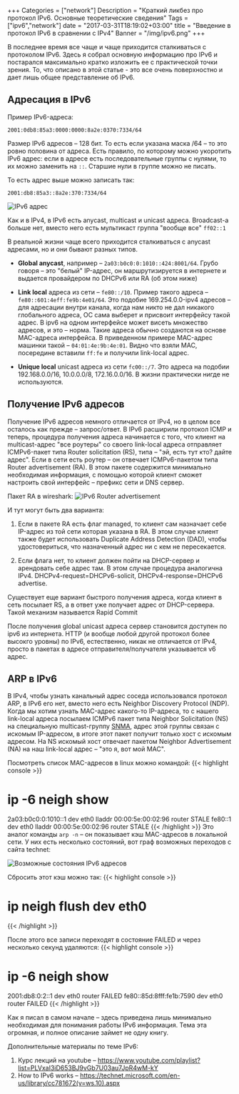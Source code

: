 +++
Categories = ["network"]
Description = "Краткий ликбез про протокол IPv6. Основные теоретические сведения"
Tags = ["ipv6","network"]
date = "2017-03-31T18:19:02+03:00"
title = "Введение в протокол IPv6 в сравнении с IPv4"
Banner = "/img/ipv6.png"
+++

В последнее время все чаще и чаще приходится сталкиваться с протоколом IPv6. Здесь я собрал основную информацию про IPv6 и постарался максимально кратко изложить ее с практической точки зрения. То, что описано в этой статье - это все очень поверхностно и дает лишь общее представление об IPv6.

<!--more-->

## Адресация в IPv6

Пример IPv6-адреса:
```
2001:0db8:85a3:0000:0000:8a2e:0370:7334/64
```
Размер IPv6 адресов &ndash; 128 бит. То есть если указана маска /64 &ndash; то это ровно половина от адреса.
Есть правило, по которому можно укоротить IPv6 адрес: если в адресе есть последовательные группы с нулями, то их можно заменить на ```::```. Старшие нули в группе можно не писать.

То есть адрес выше можно записать так:
```
2001:db8:85a3::8a2e:370:7334/64
```

![IPv6 адрес](/img/ipv6addr.png)


Как и в IPv4, в IPv6 есть anycast, multicast и unicast адреса. Broadcast-а больше нет, вместо него есть мультикаст группа "вообще все" ```ff02::1```

В реальной жизни чаще всего приходится сталкиваться с anycast адресами, но и они бывают разных типов.

* __Global anycast__, например &ndash; ```2a03:b0c0:0:1010::424:8001/64```. Грубо говоря &ndash; это "белый" IP-адрес, он маршрутизируется в интернете и выдается провайдером по DHCPv6 или RA (об этом ниже)

* __Link local__ адреса из сети &ndash; ```fe80::/10```. Пример такого адреса &ndash; ```fe80::601:4eff:fe9b:4e01/64```. Это подобие 169.254.0.0-ipv4 адресов &ndash; для адресации внутри канала, когда нам никто не дал никакого глобального адреса, ОС сама выберет и присвоит интерфейсу такой адрес. В ipv6 на одном интерфейсе может висеть множество адресов, и это &ndash; норма. Такие адреса обычно создаются на основе MAC-адреса интерфейса. В приведенном примере MAC-адрес машинки такой &ndash; ```04:01:4e:9b:4e:01```. Видно что взяли MAC, посередине вставили ```ff:fe``` и получили link-local адрес.

* __Unique local__ unicast адреса из сети ```fc00::/7```. Это адреса на подобии 192.168.0.0/16, 10.0.0.0/8, 172.16.0.0/16. В жизни практически нигде не используются.

## Получение IPv6 адресов

Получение IPv6 адресов немного отличается от IPv4, но в целом все осталось как прежде &ndash; запрос/ответ. В IPv6 расширили протокол ICMP и теперь, процедура получения адреса начинается с того, что клиент на  multicast-адрес "все роутеры" со своего link-local адреса отправляет ICMPv6-пакет типа Router solicitation (RS), типа &ndash; "эй, есть тут кто? дайте адрес". Если в сети есть роутер &ndash; он отвечает ICMPv6-пакетом типа Router advertisement (RA). В этом пакете содержится минимально необходимая информация, с помощью которой клиент сможет настроить свой интерфейс &ndash; префикс сети и DNS сервер. 

Пакет RA в wireshark:
![IPv6 Router advertisement](/img/ipv6_ra.png)

И тут могут быть два варианта:

1. Если в пакете RA есть флаг managed, то клиент сам назначает себе IP-адрес из той сети которая указана в RA. В этом случае клиент также будет использовать Duplicate Address Detection (DAD), чтобы удостовериться, что назначенный адрес ни с кем не пересекается.

2. Если флага нет, то клиент должен пойти на DHCP-сервер и арендовать себе адрес там. В этом случае процедура аналогична IPv4. DHCPv4-request=DHCPv6-solicit, DHCPv4-response=DHCPv6 advertise.

Существует еще вариант быстрого получения адреса, когда клиент в сеть посылает RS, а в ответ уже получает адрес от DHCP-сервера. Такой механизм называется Rapid Commit

После получения global unicast адреса сервер становится доступен по ipv6 из интернета. HTTP (и вообще любой другой протокол более высокго уровны) по IPv6, естественно, никак не отличается от IPv4, просто в пакетах в адресе отправителя/получателя указывается v6 адрес.

## ARP в IPv6

В IPv4, чтобы узнать канальный адрес соседа использовался протокол ARP, в IPv6 его нет, вместо него есть Neighbor Discovery Protocol (NDP). 
Когда мы хотим узнать MAC-адрес какого-то IP-адреса, то с нашего link-local адреса посылаем ICMPv6 пакет типа Neighbor Solicitation (NS) на специальную multicast-группу [SNMA](https://en.wikipedia.org/wiki/Solicited-node_multicast_address), адрес этой группы связан с искомым IP-адресом, в итоге этот пакет получит только хост с искомым адресом. На NS искомый хост отвечает пакетом Neighbor Advertisement (NA) на наш link-local адрес &ndash; "это я, вот мой MAC".

Посмотреть список MAC-адресов в linux можно командой:
{{< highlight console >}}
# ip -6 neigh show
2a03:b0c0:0:1010::1 dev eth0 lladdr 00:00:5e:00:02:96 router STALE
fe80::1 dev eth0 lladdr 00:00:5e:00:02:96 router STALE
{{< /highlight >}}
Это аналог команды ```arp -n``` &ndash; он показывает кэш MAC-адресов в локальной сети. У них есть несколько состояний, вот граф возможных переходов с сайта technet:

![Возможные состояния IPv6 адресов](/img/ipv6_state.gif)

Сбросить этот кэш можно так:
{{< highlight console >}}
# ip neigh flush dev eth0
{{< /highlight >}}


После этого все записи переходят в состояние FAILED и через несколько секунд удаляются:
{{< highlight console >}}
# ip -6 neigh show
2001:db8:0:2::1 dev eth0  router FAILED
fe80::85d:8fff:fe1b:7590 dev eth0  router FAILED
{{< /highlight >}}


Как я писал в самом начале &ndash; здесь приведена лишь минимально необходимая для понимания работы IPv6 информация. Тема эта огромная, и полное описание займет не одну книгу.

Дополнительные материалы по теме IPv6:

1. Курс лекций на youtube &ndash; https://www.youtube.com/playlist?list=PLVxaI3iD653BJ9vGb7U03au7JpR4wM-kY
2. How to IPv6 works &ndash; https://technet.microsoft.com/en-us/library/cc781672(v=ws.10).aspx 